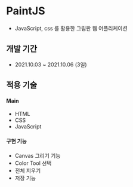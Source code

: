 # PaintJS
* JavaScript, css 를 활용한 그림판 웹 어플리케이션

## 개발 기간
* 2021.10.03 ~ 2021.10.06 (3일)


## 적용 기술
#### Main
* HTML
* CSS
* JavaScript

#### 구현 기능
* Canvas 그리기 기능 
* Color Tool 선택
* 전체 지우기
* 저장 기능

